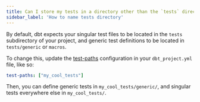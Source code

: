 ```yaml
---
title: Can I store my tests in a directory other than the `tests` directory in my project?
sidebar_label: 'How to name tests directory'
---
```

By default, dbt expects your singular test files to be located in the `tests` subdirectory of your project, and generic test definitions to be located in `tests/generic` or `macros`.

To change this, update the [test-paths](reference/project-configs/test-paths.md) configuration in your `dbt_project.yml`
file, like so:

<File name='dbt_project.yml'>

```yml
test-paths: ["my_cool_tests"]
```

</File>

Then, you can define generic tests in `my_cool_tests/generic/`, and singular tests everywhere else in `my_cool_tests/`.
